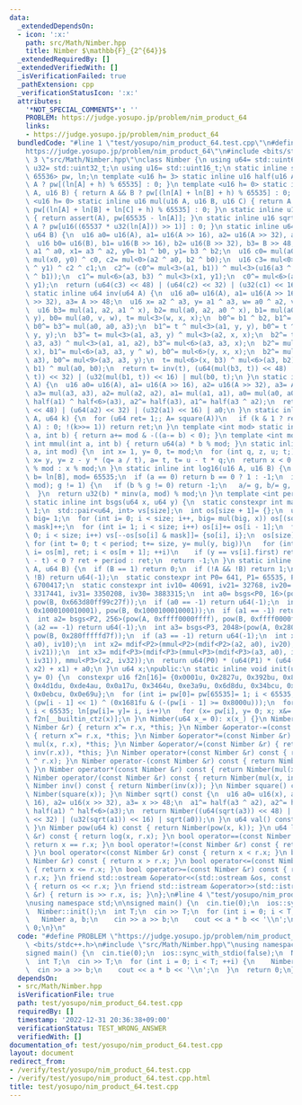 ```yaml
---
data:
  _extendedDependsOn:
  - icon: ':x:'
    path: src/Math/Nimber.hpp
    title: Nimber $\mathbb{F}_{2^{64}}$
  _extendedRequiredBy: []
  _extendedVerifiedWith: []
  _isVerificationFailed: true
  _pathExtension: cpp
  _verificationStatusIcon: ':x:'
  attributes:
    '*NOT_SPECIAL_COMMENTS*': ''
    PROBLEM: https://judge.yosupo.jp/problem/nim_product_64
    links:
    - https://judge.yosupo.jp/problem/nim_product_64
  bundledCode: "#line 1 \"test/yosupo/nim_product_64.test.cpp\"\n#define PROBLEM \"\
    https://judge.yosupo.jp/problem/nim_product_64\"\n#include <bits/stdc++.h>\n#line\
    \ 3 \"src/Math/Nimber.hpp\"\nclass Nimber {\n using u64= std::uint64_t;\n using\
    \ u32= std::uint32_t;\n using u16= std::uint16_t;\n static inline std::array<u16,\
    \ 65536> pw, ln;\n template <u16 h= 3> static inline u16 half(u16 A) { return\
    \ A ? pw[(ln[A] + h) % 65535] : 0; }\n template <u16 h= 0> static inline u16 mul(u16\
    \ A, u16 B) { return A && B ? pw[(ln[A] + ln[B] + h) % 65535] : 0; }\n template\
    \ <u16 h= 0> static inline u16 mul(u16 A, u16 B, u16 C) { return A && B && C ?\
    \ pw[(ln[A] + ln[B] + ln[C] + h) % 65535] : 0; }\n static inline u16 inv(u16 A)\
    \ { return assert(A), pw[65535 - ln[A]]; }\n static inline u16 sqrt(u16 A) { return\
    \ A ? pw[u16((65537 * u32(ln[A])) >> 1)] : 0; }\n static inline u64 mul(u64 A,\
    \ u64 B) {\n  u16 a0= u16(A), a1= u16(A >> 16), a2= u16(A >> 32), a3= A >> 48;\n\
    \  u16 b0= u16(B), b1= u16(B >> 16), b2= u16(B >> 32), b3= B >> 48;\n  u16 x0=\
    \ a1 ^ a0, x1= a3 ^ a2, y0= b1 ^ b0, y1= b3 ^ b2;\n  u16 c0= mul(a0, b0), c1=\
    \ mul(x0, y0) ^ c0, c2= mul<0>(a2 ^ a0, b2 ^ b0);\n  u16 c3= mul<0>(x0 ^ x1, y0\
    \ ^ y1) ^ c2 ^ c1;\n  c2^= (c0^= mul<3>(a1, b1)) ^ mul<3>(u16(a3 ^ a1), u16(b3\
    \ ^ b1));\n  c1^= mul<6>(a3, b3) ^ mul<3>(x1, y1);\n  c0^= mul<6>(a2, b2) ^ mul<6>(x1,\
    \ y1);\n  return (u64(c3) << 48) | (u64(c2) << 32) | (u32(c1) << 16) | c0;\n }\n\
    \ static inline u64 inv(u64 A) {\n  u16 a0= u16(A), a1= u16(A >> 16), a2= u16(A\
    \ >> 32), a3= A >> 48;\n  u16 x= a2 ^ a3, y= a1 ^ a3, w= a0 ^ a2, v= a0 ^ a1;\n\
    \  u16 b3= mul(a1, a2, a1 ^ x), b2= mul(a0, a2, a0 ^ x), b1= mul(a0, a1, a0 ^\
    \ y), b0= mul(a0, v, w), t= mul<3>(w, x, x);\n  b0^= b1 ^ b2, b1^= b3, b2^= b3,\
    \ b0^= b3^= mul(a0, a0, a3);\n  b1^= t ^ mul<3>(a1, y, y), b0^= t ^ mul<3>(v,\
    \ y, y);\n  b3^= t= mul<3>(a1, a3, y) ^ mul<3>(a2, x, x);\n  b2^= t ^ mul<3>(a0,\
    \ a3, a3) ^ mul<3>(a1, a1, a2), b3^= mul<6>(a3, a3, x);\n  b2^= mul<6>(a3, x,\
    \ x), b1^= mul<6>(a3, a3, y ^ w), b0^= mul<6>(y, x, x);\n  b2^= mul<9>(a3, a3,\
    \ a3), b0^= mul<9>(a3, a3, y);\n  t= mul<6>(x, b3) ^ mul<6>(a3, b2) ^ mul<3>(a1,\
    \ b1) ^ mul(a0, b0);\n  return t= inv(t), (u64(mul(b3, t)) << 48) | (u64(mul(b2,\
    \ t)) << 32) | (u32(mul(b1, t)) << 16) | mul(b0, t);\n }\n static inline u64 square(u64\
    \ A) {\n  u16 a0= u16(A), a1= u16(A >> 16), a2= u16(A >> 32), a3= A >> 48;\n \
    \ a3= mul(a3, a3), a2= mul(a2, a2), a1= mul(a1, a1), a0= mul(a0, a0);\n  a0^=\
    \ half(a1) ^ half<6>(a3), a2^= half(a3), a1^= half(a3 ^ a2);\n  return (u64(a3)\
    \ << 48) | (u64(a2) << 32) | (u32(a1) << 16) | a0;\n }\n static inline u64 pow(u64\
    \ A, u64 k) {\n  for (u64 ret= 1;; A= square(A))\n   if (k & 1 ? ret= mul(ret,\
    \ A) : 0; !(k>>= 1)) return ret;\n }\n template <int mod> static inline int mdif(int\
    \ a, int b) { return a+= mod & -((a-= b) < 0); }\n template <int mod> static inline\
    \ int mmul(int a, int b) { return u64(a) * b % mod; }\n static inline int minv(int\
    \ a, int mod) {\n  int x= 1, y= 0, t= mod;\n  for (int q, z, u; t;) z= x, u= a,\
    \ x= y, y= z - y * (q= a / t), a= t, t= u - t * q;\n  return x < 0 ? mod - (-x)\
    \ % mod : x % mod;\n }\n static inline int log16(u16 A, u16 B) {\n  int a= ln[A],\
    \ b= ln[B], mod= 65535;\n  if (a == 0) return b == 0 ? 1 : -1;\n  if (int g= std::gcd(a,\
    \ mod); g != 1) {\n   if (b % g != 0) return -1;\n   a/= g, b/= g, mod/= g;\n\
    \  }\n  return u32(b) * minv(a, mod) % mod;\n }\n template <int period, int size>\
    \ static inline int bsgs(u64 x, u64 y) {\n  static constexpr int mask= size -\
    \ 1;\n  std::pair<u64, int> vs[size];\n  int os[size + 1]= {};\n  u64 so[size],\
    \ big= 1;\n  for (int i= 0; i < size; i++, big= mul(big, x)) os[(so[i]= big) &\
    \ mask]++;\n  for (int i= 1; i < size; i++) os[i]+= os[i - 1];\n  for (int i=\
    \ 0; i < size; i++) vs[--os[so[i] & mask]]= {so[i], i};\n  os[size]= size;\n \
    \ for (int t= 0; t < period; t+= size, y= mul(y, big))\n   for (int m= (y & mask),\
    \ i= os[m], ret; i < os[m + 1]; ++i)\n    if (y == vs[i].first) return (ret= vs[i].second\
    \ - t) < 0 ? ret + period : ret;\n  return -1;\n }\n static inline u64 log(u64\
    \ A, u64 B) {\n  if (B == 1) return 0;\n  if (!A && !B) return 1;\n  if (!A ||\
    \ !B) return u64(-1);\n  static constexpr int P0= 641, P1= 65535, P2= 65537, P3=\
    \ 6700417;\n  static constexpr int iv10= 40691, iv21= 32768, iv20= 45242, iv32=\
    \ 3317441, iv31= 3350208, iv30= 3883315;\n  int a0= bsgs<P0, 16>(pow(A, 0x663d80ff99c27f),\
    \ pow(B, 0x663d80ff99c27f));\n  if (a0 == -1) return u64(-1);\n  int a1= log16(pow(A,\
    \ 0x1000100010001), pow(B, 0x1000100010001));\n  if (a1 == -1) return u64(-1);\n\
    \  int a2= bsgs<P2, 256>(pow(A, 0xffff0000ffff), pow(B, 0xffff0000ffff));\n  if\
    \ (a2 == -1) return u64(-1);\n  int a3= bsgs<P3, 2048>(pow(A, 0x280fffffd7f),\
    \ pow(B, 0x280fffffd7f));\n  if (a3 == -1) return u64(-1);\n  int x1= mmul<P1>(mdif<P1>(a1,\
    \ a0), iv10);\n  int x2= mdif<P2>(mmul<P2>(mdif<P2>(a2, a0), iv20), mmul<P2>(x1,\
    \ iv21));\n  int x3= mdif<P3>(mdif<P3>(mmul<P3>(mdif<P3>(a3, a0), iv30), mmul<P3>(x1,\
    \ iv31)), mmul<P3>(x2, iv32));\n  return u64(P0) * (u64(P1) * (u64(P2) * x3 +\
    \ x2) + x1) + a0;\n }\n u64 x;\npublic:\n static inline void init(u32 x= 0, u32\
    \ y= 0) {\n  constexpr u16 f2n[16]= {0x0001u, 0x2827u, 0x392bu, 0x8000u, 0x20fdu,\
    \ 0x4d1du, 0xde4au, 0x0a17u, 0x3464u, 0xe3a9u, 0x6d8du, 0x34bcu, 0xa921u, 0xa173u,\
    \ 0x0ebcu, 0x0e69u};\n  for (int i= pw[0]= pw[65535]= 1; i < 65535; ++i) pw[i]=\
    \ (pw[i - 1] << 1) ^ (0x1681fu & (-(pw[i - 1] >= 0x8000u)));\n  for (int i= 1;\
    \ i < 65535; ln[pw[i]= y]= i, i++)\n   for (x= pw[i], y= 0; x; x&= x - 1) y^=\
    \ f2n[__builtin_ctz(x)];\n }\n Nimber(u64 x_= 0): x(x_) {}\n Nimber &operator+=(const\
    \ Nimber &r) { return x^= r.x, *this; }\n Nimber &operator-=(const Nimber &r)\
    \ { return x^= r.x, *this; }\n Nimber &operator*=(const Nimber &r) { return x=\
    \ mul(x, r.x), *this; }\n Nimber &operator/=(const Nimber &r) { return x= mul(x,\
    \ inv(r.x)), *this; }\n Nimber operator+(const Nimber &r) const { return Nimber(x\
    \ ^ r.x); }\n Nimber operator-(const Nimber &r) const { return Nimber(x ^ r.x);\
    \ }\n Nimber operator*(const Nimber &r) const { return Nimber(mul(x, r.x)); }\n\
    \ Nimber operator/(const Nimber &r) const { return Nimber(mul(x, inv(r.x))); }\n\
    \ Nimber inv() const { return Nimber(inv(x)); }\n Nimber square() const { return\
    \ Nimber(square(x)); }\n Nimber sqrt() const {\n  u16 a0= u16(x), a1= u16(x >>\
    \ 16), a2= u16(x >> 32), a3= x >> 48;\n  a1^= half(a3 ^ a2), a2^= half(a3), a0^=\
    \ half(a1) ^ half<6>(a3);\n  return Nimber((u64(sqrt(a3)) << 48) | (u64(sqrt(a2))\
    \ << 32) | (u32(sqrt(a1)) << 16) | sqrt(a0));\n }\n u64 val() const { return x;\
    \ }\n Nimber pow(u64 k) const { return Nimber(pow(x, k)); }\n u64 log(const Nimber\
    \ &r) const { return log(x, r.x); }\n bool operator==(const Nimber &r) const {\
    \ return x == r.x; }\n bool operator!=(const Nimber &r) const { return x != r.x;\
    \ }\n bool operator<(const Nimber &r) const { return x < r.x; }\n bool operator>(const\
    \ Nimber &r) const { return x > r.x; }\n bool operator<=(const Nimber &r) const\
    \ { return x <= r.x; }\n bool operator>=(const Nimber &r) const { return x >=\
    \ r.x; }\n friend std::ostream &operator<<(std::ostream &os, const Nimber &r)\
    \ { return os << r.x; }\n friend std::istream &operator>>(std::istream &is, Nimber\
    \ &r) { return is >> r.x, is; }\n};\n#line 4 \"test/yosupo/nim_product_64.test.cpp\"\
    \nusing namespace std;\n\nsigned main() {\n  cin.tie(0);\n  ios::sync_with_stdio(false);\n\
    \  Nimber::init();\n  int T;\n  cin >> T;\n  for (int i = 0; i < T; ++i) {\n \
    \   Nimber a, b;\n    cin >> a >> b;\n    cout << a * b << '\\n';\n  }\n  return\
    \ 0;\n}\n"
  code: "#define PROBLEM \"https://judge.yosupo.jp/problem/nim_product_64\"\n#include\
    \ <bits/stdc++.h>\n#include \"src/Math/Nimber.hpp\"\nusing namespace std;\n\n\
    signed main() {\n  cin.tie(0);\n  ios::sync_with_stdio(false);\n  Nimber::init();\n\
    \  int T;\n  cin >> T;\n  for (int i = 0; i < T; ++i) {\n    Nimber a, b;\n  \
    \  cin >> a >> b;\n    cout << a * b << '\\n';\n  }\n  return 0;\n}"
  dependsOn:
  - src/Math/Nimber.hpp
  isVerificationFile: true
  path: test/yosupo/nim_product_64.test.cpp
  requiredBy: []
  timestamp: '2022-12-31 20:36:38+09:00'
  verificationStatus: TEST_WRONG_ANSWER
  verifiedWith: []
documentation_of: test/yosupo/nim_product_64.test.cpp
layout: document
redirect_from:
- /verify/test/yosupo/nim_product_64.test.cpp
- /verify/test/yosupo/nim_product_64.test.cpp.html
title: test/yosupo/nim_product_64.test.cpp
---
```

